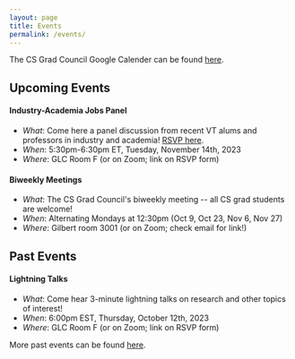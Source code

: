 ```yaml
---
layout: page
title: Events
permalink: /events/
---
```


The CS Grad Council Google Calender can be found [here](https://calendar.google.com/calendar?cid=dnQuZWR1X240bnQ0aGdlNTBrdjdqajFjZDN1NzllaW1rQGdyb3VwLmNhbGVuZGFyLmdvb2dsZS5jb20).

## <a name="UpcomingEvents"></a>Upcoming Events<a href="#UpcomingEvents"><i class="fa fa-link" aria-hidden="true"></i></a>

#### Industry-Academia Jobs Panel
- *What*: Come here a panel discussion from recent VT alums and professors in industry and academia! [RSVP here](https://forms.gle/kxnAfp3CUUb3YFkg8).
- *When*: 5:30pm-6:30pm ET, Tuesday, November 14th, 2023
- *Where*: GLC Room F (or on Zoom; link on RSVP form)

#### Biweekly Meetings
- *What*: The CS Grad Council's biweekly meeting -- all CS grad students are welcome!
- *When*: Alternating Mondays at 12:30pm (Oct 9, Oct 23, Nov 6, Nov 27)
- *Where*: Gilbert room 3001 (or on Zoom; check email for link!)

## <a name="PastEvents"></a>Past Events<a href="#PastEvents"><i class="fa fa-link" aria-hidden="true"></i></a>

#### Lightning Talks
- *What*: Come hear 3-minute lightning talks on research and other topics of interest!
- *When*: 6:00pm EST, Thursday, October 12th, 2023
- *Where*: GLC Room F (or on Zoom; link on RSVP form)

More past events can be found [here](https://csgrad.cs.vt.edu/events/past-events/).
